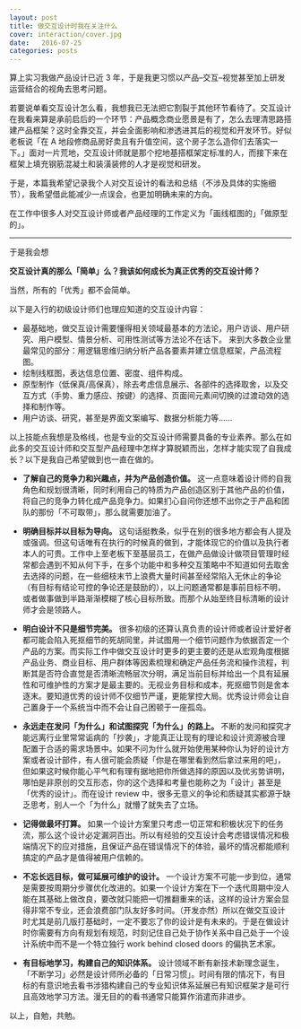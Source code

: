 ```yaml
---
layout: post
title: 做交互设计时我在关注什么
cover: interaction/cover.jpg
date:   2016-07-25
categories: posts
---
```




算上实习我做产品设计已近 3 年，于是我更习惯以产品–交互–视觉甚至加上研发运营结合的视角去思考问题。   

若要说单看交互设计怎么看，我想我已无法把它割裂于其他环节看待了。交互设计在我看来算是承前启后的一个环节：产品概念商业愿景是有了，怎么去理清思路搭建产品框架？这时全靠交互，并会全面影响和渗透进其后的视觉和开发环节。好似老板说「在 A 地段修商品房好卖且有升值空间，这个房子怎么造你们去落实一下。」面对一片荒地，交互设计师就是那个挖地基搭框架定标准的人，而接下来在框架上填充钢筋混凝土和装潢装修的人才是视觉和研发。   

于是，本篇我希望记录我个人对交互设计的看法和总结（不涉及具体的实施细节），我希望借此能减少一点误会，也更加明确未来的方向。   

在工作中很多人对交互设计师或者产品经理的工作定义为「画线框图的」「做原型的」。   

---

于是我会想      

**交互设计真的那么「简单」么？我该如何成长为真正优秀的交互设计师？**

当然，所有的「优秀」都不会简单。

以下是入行的初级设计师们也理应知道的交互设计内容：

- 最基础地，做交互设计需要懂得相关领域最基本的方法论，用户访谈、用户研究、用户模型、情景分析、可用性测试等方法论不在话下。
来到大多数企业里最常见的部分：用逻辑思维归纳分析产品各要素并建立信息框架，产品流程图。
- 绘制线框图，表达信息位置、密度、组件构成。
- 原型制作（低保真/高保真），除去考虑信息展示、各部件的选择取舍，以及交互方式（手势、重力感应、按键）的选择、页面间元素间切换的过渡动效的选择和制作等。
- 用户访谈、研究，甚至是界面文案编写、数据分析能力等……  

以上技能点我想是及格线，也是专业的交互设计师需要具备的专业素养。那么在如此多的交互设计师和交互型产品经理中怎样才算脱颖而出，怎样才能实现了自我成长？以下是我自己希望做到也一直在做的。  

- **了解自己的竞争力和兴趣点，并为产品创造价值。** 这一点意味着设计师的自我角色和规划很清晰，同时利用自己的特质为产品创造区别于其他产品的价值，将自己的竞争力转化成产品竞争力。如果扪心自问你还想不出你之于产品和团队的那份「不可取带」，那么就需要加油了。

- **明确目标并以目标为导向。** 这句话挺教条，似乎在别的很多地方都会有人提及或强调。但这句话唯有在执行的时候真的做到，才能体现它的价值以及执行者本人的可贵。工作中上至老板下至基层员工，在做产品做设计做项目管理时经常都会遇到不知从何下手，在多个功能中和多种交互策略中不知道如何去取舍去选择的问题，在一些细枝末节上浪费大量时间甚至经常陷入无休止的争论（有目标有结论可控的争论还是鼓励的），以上问题通常都是事前目标不明，或者做事做到半路渐渐模糊了核心目标所致。而那个从始至终目标清晰的设计师才会是领路人。

- **明白设计不只是细节完美。** 很多初级的还算认真负责的设计师或者设计爱好者都可能会陷入死抠细节的死胡同里，并试图用一个细节问题作为依据否定一个产品的方案。而实际工作中做交互设计时更多的更主要的还是从宏观角度根据产品业务、商业目标、用户群体等因素梳理和确定产品任务流和操作流程，判断其是否符合直觉是否清晰流畅层次分明，满足当前目标并给出一个具有延展性和可维护性的方案才是最主要的。无视业务目标和成本，死抠细节则是舍本逐末。要知道优秀的设计师不仅细节严谨，更能掌控大局。优秀设计师会让自己置身于一个系统当中而不会让自己困顿于一座孤岛。

- **永远走在发问「为什么」和试图探究「为什么」的路上。** 不断的发问和探究才能远离行业里常常诟病的「抄袭」，才能真正让现有的理论和设计资源被合理配置于合适的需求场景中。如果不问为什么就开始使用某种你认为好的设计方案或者设计部件，有人很可能会质疑「你是在哪里看到然后拿过来用的吧」，但如果这时候你能心平气和有理有据地把你所做选择的原因以及优劣势讲明，哪怕是非原创的交互形态，你的这个选择和考量也能称之为「设计」甚至是「优秀的设计」。而在设计 review 中，很多无意义的争论和质疑其实都源于缺乏思考，别人一个「为什么」就懵了就失去了立场。

- **记得做最坏打算。** 如果一个设计方案里只考虑一切正常和积极状况下的任务流，那么这个设计必定漏洞百出。所以有经验的交互设计会考虑错误情况和极端情况下的应对措施，且保证产品在错误情况下的体验，最坏的情况都能顺利搞定的产品才是值得被用户信赖的。  

- **不忘长远目标，做可延展可维护的设计。** 一个设计方案不可能一步到位，通常是需要按周期分步骤优化改进的。如果一个设计方案在下一个迭代周期中没人能在其基础上做改良，要改就只能把一切推翻重来的话，这样的设计方案会显得非常不专业，还会浪费部门队友好多时间。（开发亦然）所以在做交互设计时尤其是前几版打基础时，一定不要忘了你的设计是有未来的。于是在做设计时你需要有方向有规划有规范，时刻记住自己处于协作关系中自己处于一个设计系统中而不是一个特立独行 work behind closed doors 的偏执艺术家。

- **有目标地学习，构建自己的知识体系。** 设计领域不断有新技术新理念诞生，「不断学习」必然是设计师所必备的「日常习惯」。时间有限的情况下，有目标的有意识地去看书涉猎构建自己的专业知识体系延展已有知识框架才是可行且高效地学习方法。漫无目的的看书通常只能算作消遣而非进步。


以上，自勉，共勉。
